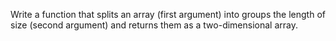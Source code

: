 Write a function that splits an array (first argument) into groups the length of size (second argument) and returns them as a two-dimensional array.

